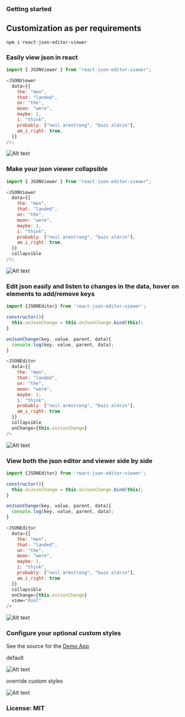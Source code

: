 ### Getting started

## Customization as per requirements 

`npm i react-json-editor-viewer`

### Easily view json in react

```javascript
import { JSONViewer } from "react-json-editor-viewer";

<JSONViewer
  data={{
    the: "men",
    that: "landed",
    on: "the",
    moon: "were",
    maybe: 2,
    i: "think",
    probably: ["neil armstrong", "buzz aldrin"],
    am_i_right: true,
  }}
/>;
```

![Alt text](images/jsonviewer.png?raw=true "JSON Viewer")

### Make your json viewer collapsible

```javascript
import { JSONViewer } from "react-json-editor-viewer";

<JSONViewer
  data={{
    the: "men",
    that: "landed",
    on: "the",
    moon: "were",
    maybe: 2,
    i: "think",
    probably: ["neil armstrong", "buzz aldrin"],
    am_i_right: true,
  }}
  collapsible
/>;
```

![Alt text](images/jsonviewer_collapse.png?raw=true "JSON Viewer")

### Edit json easily and listen to changes in the data, hover on elements to add/remove keys

```javascript
import {JSONEditor} from 'react-json-editor-viewer';

constructor(){
  this.onJsonChange = this.onJsonChange.bind(this);
}

onJsonChange(key, value, parent, data){
  console.log(key, value, parent, data);
}

<JSONEditor
  data={{
    the: "men",
    that: "landed",
    on: "the",
    moon: "were",
    maybe: 2,
    i: "think",
    probably: ["neil armstrong", "buzz aldrin"],
    am_i_right: true
  }}
  collapsible
  onChange={this.onJsonChange}
/>
```

![Alt text](images/jsoneditor.png?raw=true "JSON Viewer")

### View both the json editor and viewer side by side

```javascript
import {JSONEditor} from 'react-json-editor-viewer';

constructor(){
  this.onJsonChange = this.onJsonChange.bind(this);
}

onJsonChange(key, value, parent, data){
  console.log(key, value, parent, data);
}

<JSONEditor
  data={{
    the: "men",
    that: "landed",
    on: "the",
    moon: "were",
    maybe: 2,
    i: "think",
    probably: ["neil armstrong", "buzz aldrin"],
    am_i_right: true
  }}
  collapsible
  onChange={this.onJsonChange}
  view="dual"
/>
```

![Alt text](images/jsoneditor_dual.png?raw=true "JSON Viewer")

### Configure your optional custom styles

See the source for the [Demo App](src/demo/App.js)

default

![Alt text](images/jsoneditor_unstyled.png?raw=true "Unstyled JSON Editor")

override custom styles

![Alt text](images/jsoneditor_styled.png?raw=true "Styled JSON Editor")

### License: MIT
